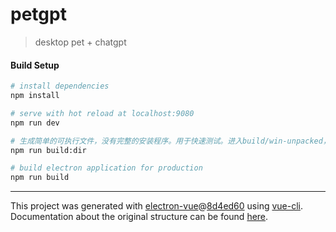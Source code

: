 # petgpt

> desktop pet + chatgpt

#### Build Setup

``` bash
# install dependencies
npm install

# serve with hot reload at localhost:9080
npm run dev

# 生成简单的可执行文件，没有完整的安装程序。用于快速测试。进入build/win-unpacked，运行里面的exe就行了
npm run build:dir

# build electron application for production
npm run build
```

---

This project was generated with [electron-vue](https://github.com/SimulatedGREG/electron-vue)@[8d4ed60](https://github.com/SimulatedGREG/electron-vue/tree/8d4ed607d65300381a8f47d97923eb07832b1a9a) using [vue-cli](https://github.com/vuejs/vue-cli). Documentation about the original structure can be found [here](https://simulatedgreg.gitbooks.io/electron-vue/content/index.html).
